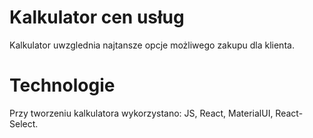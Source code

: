 # Kalkulator cen usług
Kalkulator uwzglednia najtansze opcje możliwego zakupu dla klienta.

# Technologie
Przy tworzeniu kalkulatora wykorzystano: JS, React, MaterialUI, React-Select.
